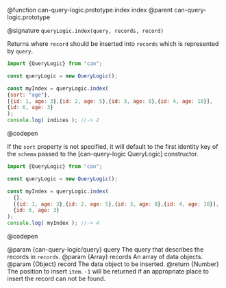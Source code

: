 @function can-query-logic.prototype.index index
@parent can-query-logic.prototype

@signature `queryLogic.index(query, records, record)`

  Returns where `record` should be inserted into `records` which is represented by `query`.

  ```js
  import {QueryLogic} from "can";

  const queryLogic = new QueryLogic();

  const myIndex = queryLogic.index(
  {sort: "age"},
  [{id: 1, age: 3},{id: 2, age: 5},{id: 3, age: 8},{id: 4, age: 10}],
  {id: 6, age: 3}
  );
  console.log( indices ); //-> 2
  ```
  @codepen

  If the `sort` property is not specified, it will default to the first identity key of the
  `schema` passed to the [can-query-logic QueryLogic] constructor.

  ```js
  import {QueryLogic} from "can";

  const queryLogic = new QueryLogic();

  const myIndex = queryLogic.index(
    {},
    [{id: 1, age: 3},{id: 2, age: 5},{id: 3, age: 8},{id: 4, age: 10}],
    {id: 6, age: 3}
  );
  console.log( myIndex ); //-> 4
  ```
  @codepen

  @param  {can-query-logic/query} query The query that describes the records in `records`.
  @param  {Array<Object>} records An array of data objects.
  @param  {Object} record The data object to be inserted.
  @return {Number} The position to insert `item`.  `-1` will be returned if an appropriate
  place to insert the record can not be found.
